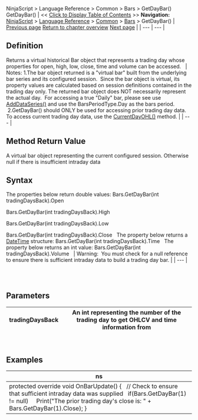 ﻿
NinjaScript > Language Reference > Common > Bars > GetDayBar()
GetDayBar()
| << [Click to Display Table of Contents](getdaybar.md) >> **Navigation:**     [NinjaScript](ninjascript.md) > [Language Reference](language_reference_wip.md) > [Common](common.md) > [Bars](bars.md) > GetDayBar() | [Previous page](getclose.md) [Return to chapter overview](bars.md) [Next page](gethigh.md) |
| --- | --- |
## Definition
Returns a virtual historical Bar object that represents a trading day whose properties for open, high, low, close, time and volume can be accessed.
 
| Notes: 1.The bar object returned is a "virtual bar" built from the underlying bar series and its configured session.  Since the bar object is virtual, its property values are calculated based on session definitions contained in the trading day only. The returned bar object does NOT necessarily represent the actual day.  For accessing a true "Daily" bar, please see use [AddDataSeries()](adddataseries.md) and use the BarsPeriodType.Day as the bars period.  2.GetDayBar() should ONLY be used for accessing prior trading day data. To access current trading day data, use the [CurrentDayOHL()](current_day_ohl.md) method. |
| --- |
 
## 
## Method Return Value
A virtual bar object representing the current configured session. Otherwise null if there is insufficient intraday data 
 
## Syntax
The properties below return double values:
Bars.GetDayBar(int tradingDaysBack).Open  

Bars.GetDayBar(int tradingDaysBack).High  

Bars.GetDayBar(int tradingDaysBack).Low  

Bars.GetDayBar(int tradingDaysBack).Close
 
The property below returns a [DateTime](http://msdn.microsoft.com/en-us/library/system.datetime.aspx) structure:
Bars.GetDayBar(int tradingDaysBack).Time
 
The property below returns an int value:
Bars.GetDayBar(int tradingDaysBack).Volume
 
| Warning:  You must check for a null reference to ensure there is sufficient intraday data to build a trading day bar. |
| --- |
## 
 
## Parameters
| tradingDaysBack | An int representing the number of the trading day to get OHLCV and time information from |
| --- | --- |
 
## 
## Examples
| ns |
| --- |
| protected override void OnBarUpdate() {    // Check to ensure that sufficient intraday data was supplied    if(Bars.GetDayBar(1) != null)      Print("The prior trading day's close is: " + Bars.GetDayBar(1).Close); } |

